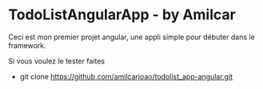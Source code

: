 # TodoListAngularApp - by Amilcar

Ceci est mon premier projet angular, une appli simple pour débuter dans le framework.

Si vous voulez le tester faites

- git clone https://github.com/amilcarjoao/todolist_app-angular.git
